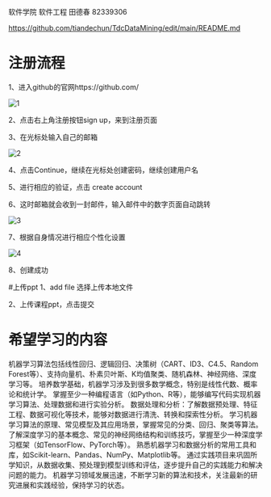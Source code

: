 软件学院 软件工程 田德春 82339306

https://github.com/tiandechun/TdcDataMining/edit/main/README.md
# 注册流程

1、进入github的官网https://github.com/

![1](https://img-blog.csdnimg.cn/img_convert/5942d91478c81c30b9109b51f25be54d.png) 

2、点击右上角注册按钮sign up，来到注册页面

3、在光标处输入自己的邮箱

![2](https://img-blog.csdnimg.cn/img_convert/4a4df5bd0a2c340b418f7f6073ccee2d.png)

4、点击Continue，继续在光标处创建密码，继续创建用户名

5、进行相应的验证，点击 create account 

6、这时邮箱就会收到一封邮件，输入邮件中的数字页面自动跳转

![3](https://img-blog.csdnimg.cn/25b20ac4d0994b45a535443f5593cfda.png)

7、根据自身情况进行相应个性化设置

![4](https://img-blog.csdnimg.cn/118a769bcbb44a09897cf8e6a36250d5.png)

8、创建成功

#上传ppt
1、add file 选择上传本地文件

2、上传课程ppt，点击提交

# 希望学习的内容
机器学习算法包括线性回归、逻辑回归、决策树（CART、ID3、C4.5、Random Forest等）、支持向量机、朴素贝叶斯、K均值聚类、随机森林、神经网络、深度学习等。
培养数学基础，机器学习涉及到很多数学概念，特别是线性代数、概率论和统计学。
掌握至少一种编程语言（如Python、R等），能够编写代码实现机器学习算法、处理数据和进行实验分析。
数据处理和分析：了解数据预处理、特征工程、数据可视化等技术，能够对数据进行清洗、转换和探索性分析。
学习机器学习算法的原理、常见模型及其应用场景，掌握常见的分类、回归、聚类等算法。
了解深度学习的基本概念、常见的神经网络结构和训练技巧，掌握至少一种深度学习框架（如TensorFlow、PyTorch等）。
熟悉机器学习和数据分析的常用工具和库，如Scikit-learn、Pandas、NumPy、Matplotlib等。
通过实践项目来巩固所学知识，从数据收集、预处理到模型训练和评估，逐步提升自己的实践能力和解决问题的能力。
机器学习领域发展迅速，不断学习新的算法和技术，关注最新的研究进展和实践经验，保持学习的状态。
